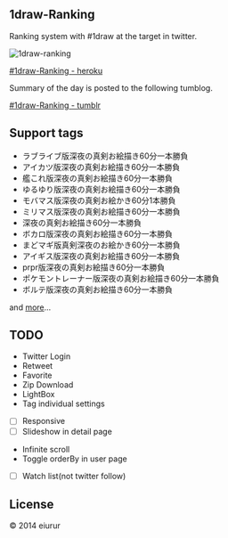 1draw-Ranking
------

Ranking system with #1draw at the target in twitter.

![1draw-ranking](https://dl.dropboxusercontent.com/u/31717228/images/1draw/llls60.jpg)

<a href="http://ldraw-ranking.herokuapp.com" target="_blank">#1draw-Ranking - heroku</a>

Summary of the day is posted to the following tumblog.

<a href="http://eiua-1dr.tumblr.com/" target="_blank">#1draw-Ranking - tumblr</a>

Support tags
-------

- ラブライブ版深夜の真剣お絵描き60分一本勝負
- アイカツ版深夜の真剣お絵描き60分一本勝負
- 艦これ版深夜の真剣お絵描き60分一本勝負
- ゆるゆり版深夜の真剣お絵描き60分一本勝負
- モバマス版深夜の真剣お絵かき60分1本勝負
- ミリマス版深夜の真剣お絵描き60分一本勝負
- 深夜の真剣お絵描き60分一本勝負
- ボカロ版深夜の真剣お絵描き60分一本勝負
- まどマギ版真剣深夜のお絵かき60分一本勝負
- アイギス版深夜の真剣お絵描き60分一本勝負
- prpr版深夜の真剣お絵描き60分一本勝負
- ポケモントレーナー版深夜の真剣お絵描き60分一本勝負
- ボルテ版深夜の真剣お絵描き60分一本勝負

and [more](https://github.com/eiurur/1draw-ranking/raw/master/support-tags.md)...

TODO
------

- Twitter Login
- Retweet
- Favorite
- Zip Download
- LightBox
- Tag individual settings
- [ ] Responsive
- [ ] Slideshow in detail page
- Infinite scroll
- Toggle orderBy in user page
- [ ] Watch list(not twitter follow)

License
------

© 2014 eiurur
